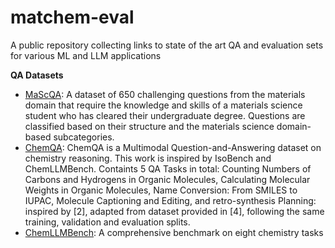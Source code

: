 # matchem-eval
A public repository collecting links to state of the art QA and evaluation sets for various ML and LLM applications

**QA Datasets**
* [MaScQA](https://github.com/M3RG-IITD/MaScQA.git): A dataset of 650 challenging questions from the materials domain that require the knowledge and skills of a materials science student who has cleared their undergraduate degree. Questions are classified based on their structure and the materials science domain-based subcategories.
* [ChemQA](https://huggingface.co/datasets/shangzhu/ChemQA): ChemQA is a Multimodal Question-and-Answering dataset on chemistry reasoning. This work is inspired by IsoBench and ChemLLMBench. Containts 5 QA Tasks in total: Counting Numbers of Carbons and Hydrogens in Organic Molecules, Calculating Molecular Weights in Organic Molecules, Name Conversion: From SMILES to IUPAC, Molecule Captioning and Editing, and retro-synthesis Planning: inspired by [2], adapted from dataset provided in [4], following the same training, validation and evaluation splits.
* [ChemLLMBench](https://github.com/ChemFoundationModels/ChemLLMBench): A comprehensive benchmark on eight chemistry tasks
